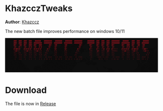 # KhazcczTweaks
**Author**: [Khazccz]([https://github.com/Khazccz])


The new batch file improves performance on windows 10/11

![Screenshot](KhazcczTWEAKS.png)

# Download
The file is now in [Release]([https://github.com/Khazccz/KhazcczTweaks/releases/tag/KhazcczTweaks])
